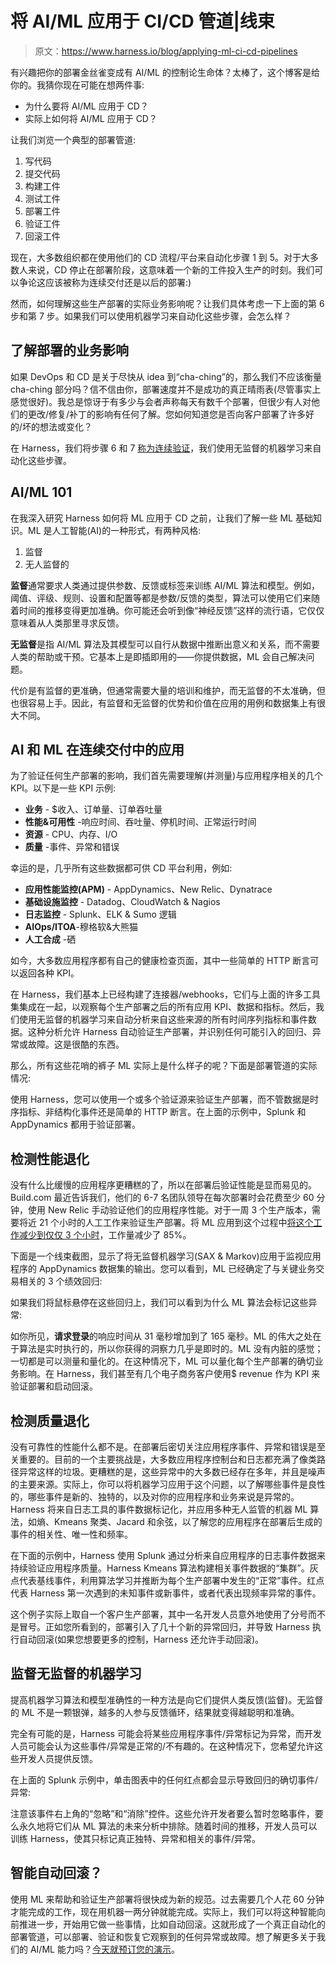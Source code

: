 # 将 AI/ML 应用于 CI/CD 管道|线束

> 原文：<https://www.harness.io/blog/applying-ml-ci-cd-pipelines>

有兴趣把你的部署金丝雀变成有 AI/ML 的控制论生命体？太棒了，这个博客是给你的。我猜你现在可能在想两件事:

*   为什么要将 AI/ML 应用于 CD？
*   实际上如何将 AI/ML 应用于 CD？

让我们浏览一个典型的部署管道:

1.  写代码
2.  提交代码
3.  构建工件
4.  测试工件
5.  部署工件
6.  验证工件
7.  回滚工件

现在，大多数组织都在使用他们的 CD 流程/平台来自动化步骤 1 到 5。对于大多数人来说，CD 停止在部署阶段，这意味着一个新的工件投入生产的时刻。我们可以争论这应该被称为连续交付还是以后的部署:)

然而，如何理解这些生产部署的实际业务影响呢？让我们具体考虑一下上面的第 6 步和第 7 步。如果我们可以使用机器学习来自动化这些步骤，会怎么样？

## 了解部署的业务影响

如果 DevOps 和 CD 是关于尽快从 idea 到“cha-ching”的，那么我们不应该衡量 cha-ching 部分吗？信不信由你，部署速度并不是成功的真正晴雨表(尽管事实上感觉很好)。我总是惊讶于有多少与会者声称每天有数千个部署，但很少有人对他们的更改/修复/补丁的影响有任何了解。您如何知道您是否向客户部署了许多好的/坏的想法或变化？

在 Harness，我们将步骤 6 和 7 [称为连续验证](https://harness.io/platform/continuous-delivery/continuous-verification/)，我们使用无监督的机器学习来自动化这些步骤。

## AI/ML 101

在我深入研究 Harness 如何将 ML 应用于 CD 之前，让我们了解一些 ML 基础知识。ML 是人工智能(AI)的一种形式，有两种风格:

1.  监督
2.  无人监督的

**监督**通常要求人类通过提供参数、反馈或标签来训练 AI/ML 算法和模型。例如，阈值、评级、规则、设置和配置等都是参数/反馈的类型，算法可以使用它们来随着时间的推移变得更加准确。你可能还会听到像“神经反馈”这样的流行语，它仅仅意味着从人类那里寻求反馈。

**无监督**是指 AI/ML 算法及其模型可以自行从数据中推断出意义和关系，而不需要人类的帮助或干预。它基本上是即插即用的——你提供数据，ML 会自己解决问题。

代价是有监督的更准确，但通常需要大量的培训和维护，而无监督的不太准确，但也很容易上手。因此，有监督和无监督的优势和价值在应用的用例和数据集上有很大不同。

## AI 和 ML 在连续交付中的应用

为了验证任何生产部署的影响，我们首先需要理解(并测量)与应用程序相关的几个 KPI。以下是一些 KPI 示例:

*   **业务** - $收入、订单量、订单吞吐量
*   **性能&可用性** -响应时间、吞吐量、停机时间、正常运行时间
*   **资源** - CPU、内存、I/O
*   **质量** -事件、异常和错误

幸运的是，几乎所有这些数据都可供 CD 平台利用，例如:

*   **应用性能监控(APM)** - AppDynamics、New Relic、Dynatrace
*   **基础设施监控** - Datadog、CloudWatch & Nagios
*   **日志监控** - Splunk、ELK & Sumo 逻辑
*   **AIOps/ITOA**-穆格软&大熊猫
*   **人工合成** -硒

如今，大多数应用程序都有自己的健康检查页面，其中一些简单的 HTTP 断言可以返回各种 KPI。

在 Harness，我们基本上已经构建了连接器/webhooks，它们与上面的许多工具集集成在一起，以观察每个生产部署之后的所有应用 KPI、数据和指标。然后，我们使用无监督的机器学习来自动分析来自这些来源的所有时间序列指标和事件数据。这种分析允许 Harness 自动验证生产部署，并识别任何可能引入的回归、异常或故障。这是很酷的东西。

那么，所有这些花哨的裤子 ML 实际上是什么样子的呢？下面是部署管道的实际情况:

使用 Harness，您可以使用一个或多个验证源来验证生产部署，而不管数据是时序指标、非结构化事件还是简单的 HTTP 断言。在上面的示例中，Splunk 和 AppDynamics 都用于验证部署。

## 检测性能退化

没有什么比缓慢的应用程序更糟糕的了，所以在部署后验证性能是显而易见的。Build.com 最近告诉我们，他们的 6-7 名团队领导在每次部署时会花费至少 60 分钟，使用 New Relic 手动验证他们的应用程序性能。对于一周 3 个生产版本，需要将近 21 个小时的人工工作来验证生产部署。将 ML 应用到这个过程中[将这个工作减少到仅仅 3 个小时](https://harness.io/customers/case-studies/automated-ci-cd-rollback/)，工作量减少了 85%。

下面是一个线束截图，显示了将无监督机器学习(SAX & Markov)应用于监视应用程序的 AppDynamics 数据集的输出。您可以看到，ML 已经确定了与关键业务交易相关的 3 个绩效回归:

如果我们将鼠标悬停在这些回归上，我们可以看到为什么 ML 算法会标记这些异常:

如你所见，**请求登录**的响应时间从 31 毫秒增加到了 165 毫秒。ML 的伟大之处在于算法是实时执行的，所以你获得的洞察力几乎是即时的。ML 没有内脏的感觉；一切都是可以测量和量化的。在这种情况下，ML 可以量化每个生产部署的确切业务影响。在 Harness，我们甚至有几个电子商务客户使用$ revenue 作为 KPI 来验证部署和启动回滚。

## 检测质量退化

没有可靠性的性能什么都不是。在部署后密切关注应用程序事件、异常和错误是至关重要的。目前的一个主要挑战是，大多数应用程序控制台和日志都充满了像类路径异常这样的垃圾。更糟糕的是，这些异常中的大多数已经存在多年，并且是噪声的主要来源。实际上，你可以将机器学习应用于这个问题，以了解哪些事件是良性的，哪些事件是新的、独特的，以及对你的应用程序和业务来说是异常的。
Harness 将来自日志工具的事件数据标记化，并应用多种无人监管的机器 ML 算法，如熵、Kmeans 聚类、Jacard 和余弦，以了解您的应用程序在部署后生成的事件的相关性、唯一性和频率。

在下面的示例中，Harness 使用 Splunk 通过分析来自应用程序的日志事件数据来持续验证应用程序质量。Harness Kmeans 算法构建相关事件数据的“集群”。灰点代表基线事件，利用算法学习并推断为每个生产部署中发生的“正常”事件。红点代表 Harness 第一次遇到的未知事件或新事件，或者代表出现频率异常的事件。

这个例子实际上取自一个客户生产部署，其中一名开发人员意外地使用了分号而不是冒号。正如您所看到的，部署引入了几十个新的异常回归，并导致 Harness 执行自动回滚(如果您想要更多的控制，Harness 还允许手动回滚)。

## 监督无监督的机器学习

提高机器学习算法和模型准确性的一种方法是向它们提供人类反馈(监督)。无监督的 ML 不是一颗银弹，越多的人参与反馈循环，结果就变得越聪明和准确。

完全有可能的是，Harness 可能会将某些应用程序事件/异常标记为异常，而开发人员可能会认为这些事件/异常是正常的/不有趣的。在这种情况下，您希望允许这些开发人员提供反馈。

在上面的 Splunk 示例中，单击图表中的任何红点都会显示导致回归的确切事件/异常:

注意该事件右上角的“忽略”和“消除”控件。这些允许开发者要么暂时忽略事件，要么永久地将它们从 ML 算法的未来分析中排除。随着时间的推移，开发人员可以训练 Harness，使其只标记真正独特、异常和相关的事件/异常。

## 智能自动回滚？

使用 ML 来帮助和验证生产部署将很快成为新的规范。过去需要几个人花 60 分钟才能完成的工作，现在用机器一两分钟就能完成。实际上，我们可以将这种智能向前推进一步，开始用它做一些事情，比如自动回滚。这就形成了一个真正自动化的部署管道，可以部署、验证和恢复它观察到的任何异常或故障。想了解更多关于我们的 AI/ML 能力吗？[今天就预订您的演示](https://harness.io/demo/)。